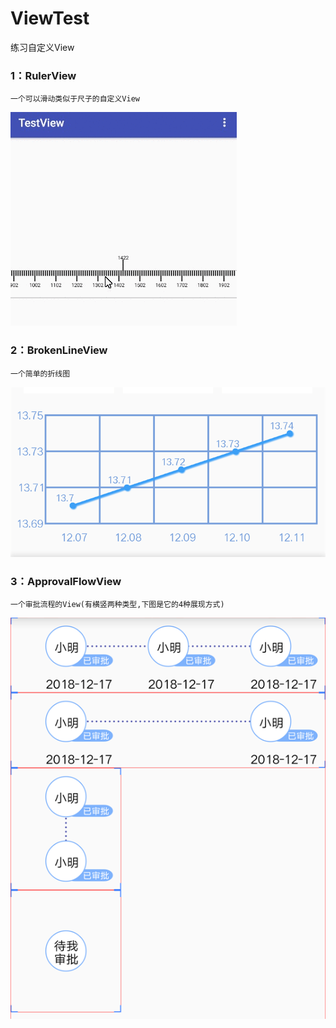 # ViewTest
练习自定义View

### 1：RulerView
    一个可以滑动类似于尺子的自定义View
   ![](https://github.com/MyylxWF/ViewTest/blob/master/Pic/ruler.gif)
   
### 2：BrokenLineView
    一个简单的折线图
   ![](https://github.com/MyylxWF/ViewTest/blob/master/Pic/BrokenLineImage.png)
### 3：ApprovalFlowView
    一个审批流程的View(有横竖两种类型,下图是它的4种展现方式)
   ![](https://github.com/MyylxWF/ViewTest/blob/master/Pic/ApprovalFlowPic.png)
